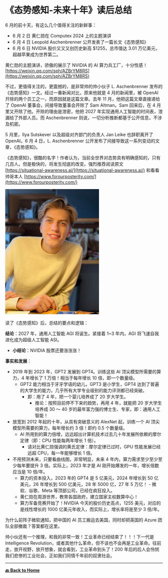 # 《态势感知-未来十年》读后总结

6 月的前十天，有这么几个值得关注的新鲜事：

- 6 月 2 日 黄仁勋在 Computex 2024 上的主题演讲
- 6 月 4 日 Leopold Aschenbrenner 公开发表了一篇长文《态势感知》
- 6 月 6 日 NVIDIA 股价又又又创历史新高 $1255，总市值达 3.01 万亿美元，超越苹果成为世界第二。

黄仁勋的主题演讲，骄傲的展示了 NVIDIA 的 AI 算力兵工厂，十分性感！[https://weixin.qq.com/sph/AZBrYM8RS](https://weixin.qq.com/sph/AZBrYM8RS)

不过，更值得关注的，更震撼的，是非常帅的帅小伙子 L. Aschenbrenner 发布的《态势感知》一文。经过一番新闻对比，原来他就是 4 月的新闻里，被 OpenAI 开除的两个员工之一，而原因就是这篇文章。去年 11 月，他把这篇文章直接递给了 OpenAI 董事会，间接导致董事会开除了 Sam Altman。Sam 回来后，在 4 月里又开除了他。开除的理由是泄密，他把 2027 年实现通用人工智能的时间表，泄漏给了外部人员。而 Aschenbrenner 则说，一切分析推断都基于公开信息，不涉及机密。

5 月里，Ilya Sutskever 以及超级对齐部门的负责人 Jan Leike 也辞职离开了 OpenAI。6 月 4 日，L. Aschenbrenner 公开发布了间接导致这一系列变动的文章，《态势感知》。

《态势感知》，很酷的名字！作者认为，当前全世界对态势具有明确感知的，只有几百人。但是极快的，将发生彻底的改变。强烈推荐阅读原文 [https://situational-awareness.ai/](https://situational-awareness.ai/) 和看看帅哥本人 [https://www.forourposterity.com/](https://www.forourposterity.com/)

<img src="../images/LeopoldAschenbrenner.png" alt="Image" width="300">

读了《态势感知》后，总结的要点和逻辑：

**结论**：2027 年，通用人工智能 AGI 将诞生。紧接着 1~3 年内，AGI 将飞速自我进化成为超级人工智能 ASI。

- **小结论**：NVIDIA 股票还要涨涨涨！

**事实和发展**：

- 2019 年到 2023 年，GPT2 发展到 GPT4。训练这些 AI 顶尖模型所需要的算力，4 年增长了 1 万倍！相当于每年增长 10 倍，即一个数量级。
  - GPT2 能力相当于牙牙学语的幼儿，GPT3 是小学生，GPT4 达到了普遍的大学生的能力，几乎所有大学专业级别的能力评测都已经突破。
    - 即：用了 4 年，把一个婴儿培养成了 20 岁大学生。
      - 推论：按照目前停不下来的趋势，再用 4 年，就能把 20 岁大学生培养成 30 ～ 40 岁的最年富力强的博士生、专家，即：通用人工智能！
- 放宽到 2012 年起的十年，从具有突破意义的 AlexNet 起，训练一个 AI 顶尖模型所需要的算力，每年增长约 3 倍！即约 0.5 个数量级。
  - AI 所用到的算力倍增，远远超出计算机技术过去几十年发展所依赖的摩尔定律（即：CPU 性能每两年增长 1 倍）。
    - 请对比黄仁勋强调的黄氏定律：摩尔定律已过时，GPU 性能发展已经远超 CPU，每一年能够增长 1 倍。
- 不用预测未来，只要看曲线图，非常明显，未来 4 年内，算力需求至少至少至少每年要提升 3 倍。实际上，2023 年才是 AI 刚开始爆发的一年，增长倍数应当是 10 倍/年。
  - 算力的资本投入，2023 年的 GPT4 是 5 亿美元，2024 年增长到 50 亿美元，26 年增长到 500 亿美元，28 年 5000 亿，27 年 5 万亿！ - 微软、谷歌、Meta 等顶部公司，已经在疯狂投入。
  - 黄仁勋在周游世界，教育各国政府，建立国家主权数算中心！
  - 算力军备竞赛开始了！NVIDIA 今天的股价历史高点，1255 美元，对应的是线性增长的 1000 亿美元年收入，而实际上，增长率将是至少 3 倍/年。

为什么前阵子微软通知，把中国的 AI 员工搬运去美国，同时却把英国的 Azure 团队全部撤裁？答案都在这里。

帅小伙还有一个推理，和我的非常一致！工业革命已经结束了！！！下一代是 Intelligence Revolution，或者其他什么革命，但不该也不会再是工业革命。往前走，放开视野，放开想象，就会看到，工业革命到头了！200 年后的后人会怜悯我们悲惨的工业社会，正如我们同情千年前的奴隶社会。

---

[**🔙️ Back to Home**](../home.md)
